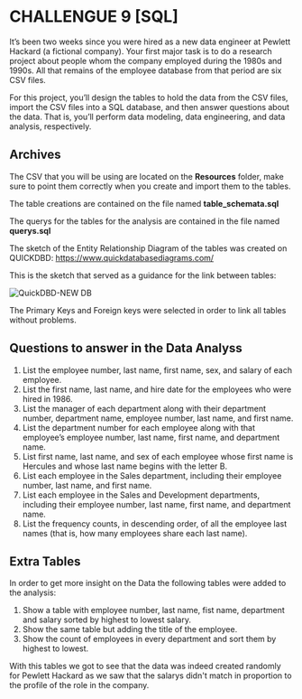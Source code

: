 # CHALLENGUE 9 [SQL]


It’s been two weeks since you were hired as a new data engineer at Pewlett Hackard (a fictional company). Your first major task is to do a research project about people whom the company employed during the 1980s and 1990s. All that remains of the employee database from that period are six CSV files.

For this project, you’ll design the tables to hold the data from the CSV files, import the CSV files into a SQL database, and then answer questions about the data. That is, you’ll perform data modeling, data engineering, and data analysis, respectively.


## Archives

The CSV that you will be using are located on the **Resources** folder, make sure to point them correctly when you create and import them to the tables.

The table creations are contained on the file named **table_schemata.sql**

The querys for the tables for the analysis are contained in the file named **querys.sql**

The sketch of the Entity Relationship Diagram of the tables was created on QUICKDBD: https://www.quickdatabasediagrams.com/

This is the sketch that served as a guidance for the link between tables:



![QuickDBD-NEW DB](https://github.com/user-attachments/assets/a7f456a7-dce8-4aed-900d-b03391723983)

The Primary Keys and Foreign keys were selected in order to link all tables without problems.


## Questions to answer in the Data Analyss

1. List the employee number, last name, first name, sex, and salary of each employee.
2. List the first name, last name, and hire date for the employees who were hired in 1986.
3. List the manager of each department along with their department number, department name, employee number, last name, and first name.
4. List the department number for each employee along with that employee’s employee number, last name, first name, and department name.
5. List first name, last name, and sex of each employee whose first name is Hercules and whose last name begins with the letter B.
6. List each employee in the Sales department, including their employee number, last name, and first name.
7. List each employee in the Sales and Development departments, including their employee number, last name, first name, and department name.
8. List the frequency counts, in descending order, of all the employee last names (that is, how many employees share each last name).
   

## Extra Tables

In order to get more insight on the Data the following tables were added to the analysis:

1. Show a table with employee number, last name, fist name, department and salary sorted by highest to lowest salary.
2. Show the same table but adding the title of the employee.
3. Show the count of employees in every department and sort them by highest to lowest.

With this tables we got to see that the data was indeed created randomly for Pewlett Hackard as we saw that the salarys didn't match in proportion to the profile of the role in the company.
